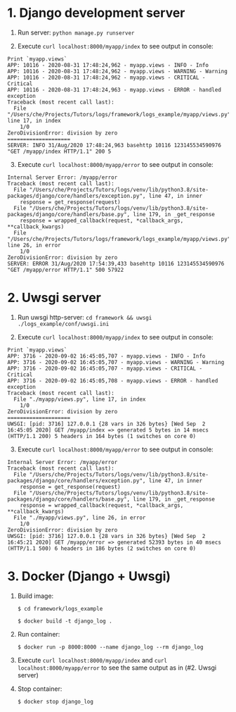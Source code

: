 
# 1. Django development server

1. Run server: `python manage.py runserver`

2. Execute `curl localhost:8000/myapp/index` to see output in console:

```log
Print `myapp.views`
APP: 10116 - 2020-08-31 17:48:24,962 - myapp.views - INFO - Info
APP: 10116 - 2020-08-31 17:48:24,962 - myapp.views - WARNING - Warning
APP: 10116 - 2020-08-31 17:48:24,962 - myapp.views - CRITICAL - Critical
APP: 10116 - 2020-08-31 17:48:24,963 - myapp.views - ERROR - handled exception
Traceback (most recent call last):
  File "/Users/che/Projects/Tutors/logs/framework/logs_example/myapp/views.py", line 17, in index
    1/0
ZeroDivisionError: division by zero
====================
SERVER: INFO 31/Aug/2020 17:48:24,963 basehttp 10116 123145534590976 "GET /myapp/index HTTP/1.1" 200 5
```

3. Execute `curl localhost:8000/myapp/error` to see output in console:

```log
Internal Server Error: /myapp/error
Traceback (most recent call last):
  File "/Users/che/Projects/Tutors/logs/venv/lib/python3.8/site-packages/django/core/handlers/exception.py", line 47, in inner
    response = get_response(request)
  File "/Users/che/Projects/Tutors/logs/venv/lib/python3.8/site-packages/django/core/handlers/base.py", line 179, in _get_response
    response = wrapped_callback(request, *callback_args, **callback_kwargs)
  File "/Users/che/Projects/Tutors/logs/framework/logs_example/myapp/views.py", line 26, in error
    1/0
ZeroDivisionError: division by zero
SERVER: ERROR 31/Aug/2020 17:54:39,433 basehttp 10116 123145534590976 "GET /myapp/error HTTP/1.1" 500 57922
```

# 2. Uwsgi server

1. Run uwsgi http-server: `cd framework && uwsgi ./logs_example/conf/uwsgi.ini`

2. Execute `curl localhost:8000/myapp/index` to see output in console:
```log
Print `myapp.views`
APP: 3716 - 2020-09-02 16:45:05,707 - myapp.views - INFO - Info
APP: 3716 - 2020-09-02 16:45:05,707 - myapp.views - WARNING - Warning
APP: 3716 - 2020-09-02 16:45:05,707 - myapp.views - CRITICAL - Critical
APP: 3716 - 2020-09-02 16:45:05,708 - myapp.views - ERROR - handled exception
Traceback (most recent call last):
  File "./myapp/views.py", line 17, in index
    1/0
ZeroDivisionError: division by zero
====================
UWSGI: [pid: 3716] 127.0.0.1 {28 vars in 326 bytes} [Wed Sep  2 16:45:05 2020] GET /myapp/index => generated 5 bytes in 14 msecs (HTTP/1.1 200) 5 headers in 164 bytes (1 switches on core 0)
```

3. Execute `curl localhost:8000/myapp/error` to see output in console:
```log
Internal Server Error: /myapp/error
Traceback (most recent call last):
  File "/Users/che/Projects/Tutors/logs/venv/lib/python3.8/site-packages/django/core/handlers/exception.py", line 47, in inner
    response = get_response(request)
  File "/Users/che/Projects/Tutors/logs/venv/lib/python3.8/site-packages/django/core/handlers/base.py", line 179, in _get_response
    response = wrapped_callback(request, *callback_args, **callback_kwargs)
  File "./myapp/views.py", line 26, in error
    1/0
ZeroDivisionError: division by zero
UWSGI: [pid: 3716] 127.0.0.1 {28 vars in 326 bytes} [Wed Sep  2 16:45:21 2020] GET /myapp/error => generated 52393 bytes in 40 msecs (HTTP/1.1 500) 6 headers in 186 bytes (2 switches on core 0)
```

# 3. Docker (Django + Uwsgi)

1. Build image: 

    `$ cd framework/logs_example`

    `$ docker build -t django_log .`

2. Run container:

    `$ docker run -p 8000:8000 --name django_log --rm django_log`

3. Execute `curl localhost:8000/myapp/index` and `curl localhost:8000/myapp/error` to see the same output as in (#2. Uwsgi server)

4. Stop container:

    `$ docker stop django_log`